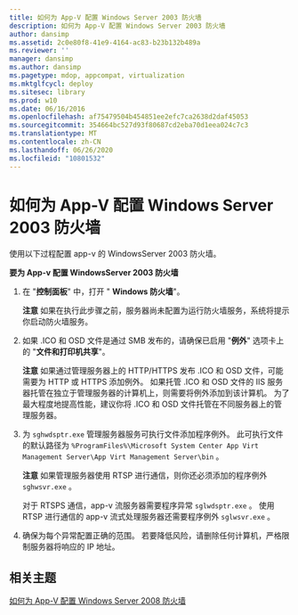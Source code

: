 ```yaml
---
title: 如何为 App-V 配置 Windows Server 2003 防火墙
description: 如何为 App-V 配置 Windows Server 2003 防火墙
author: dansimp
ms.assetid: 2c0e80f8-41e9-4164-ac83-b23b132b489a
ms.reviewer: ''
manager: dansimp
ms.author: dansimp
ms.pagetype: mdop, appcompat, virtualization
ms.mktglfcycl: deploy
ms.sitesec: library
ms.prod: w10
ms.date: 06/16/2016
ms.openlocfilehash: af75479504b454851ee2efc7ca2638d2daf45053
ms.sourcegitcommit: 354664bc527d93f80687cd2eba70d1eea024c7c3
ms.translationtype: MT
ms.contentlocale: zh-CN
ms.lasthandoff: 06/26/2020
ms.locfileid: "10801532"
---
```

# 如何为 App-V 配置 Windows Server 2003 防火墙


使用以下过程配置 app-v 的 WindowsServer 2003 防火墙。

**要为 App-v 配置 WindowsServer 2003 防火墙**

1.  在 "**控制面板**" 中，打开 " **Windows 防火墙**"。

    **注意** 如果在执行此步骤之前，服务器尚未配置为运行防火墙服务，系统将提示你启动防火墙服务。

     

2.  如果 .ICO 和 OSD 文件是通过 SMB 发布的，请确保已启用 "**例外**" 选项卡上的 "**文件和打印机共享**"。

    **注意** 如果通过管理服务器上的 HTTP/HTTPS 发布 .ICO 和 OSD 文件，可能需要为 HTTP 或 HTTPS 添加例外。 如果托管 .ICO 和 OSD 文件的 IIS 服务器托管在独立于管理服务器的计算机上，则需要将例外添加到该计算机。 为了最大程度地提高性能，建议你将 .ICO 和 OSD 文件托管在不同服务器上的管理服务器。

     

3.  为 `sghwdsptr.exe` 管理服务器服务可执行文件添加程序例外。 此可执行文件的默认路径为 `%ProgramFiles%\Microsoft System Center App Virt Management Server\App Virt Management Server\bin` 。

    **注意** 如果管理服务器使用 RTSP 进行通信，则你还必须添加的程序例外 `sghwsvr.exe` 。

    对于 RTSPS 通信，app-v 流服务器需要程序异常 `sglwdsptr.exe` 。 使用 RTSP 进行通信的 app-v 流式处理服务器还需要程序例外 `sglwsvr.exe` 。

     

4.  确保为每个异常配置正确的范围。 若要降低风险，请删除任何计算机，严格限制服务器将响应的 IP 地址。

## 相关主题


[如何为 App-V 配置 Windows Server 2008 防火墙](how-to-configure-windows-server-2008-firewall-for-app-v.md)

 

 





